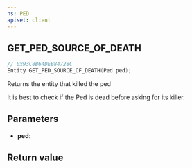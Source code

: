 ```yaml
---
ns: PED
apiset: client
---
```

## GET_PED_SOURCE_OF_DEATH

```c
// 0x93C8B64DEB84728C
Entity GET_PED_SOURCE_OF_DEATH(Ped ped);
```

Returns the entity that killed the ped

It is best to check if the Ped is dead before asking for its killer.

## Parameters
* **ped**:

## Return value

